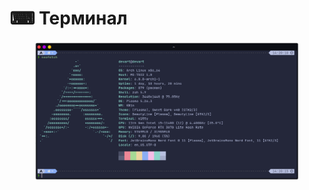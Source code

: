 # ⌨ Терминал

<figure><img src="../../.gitbook/assets/image (2) (2).png" alt=""><figcaption></figcaption></figure>
